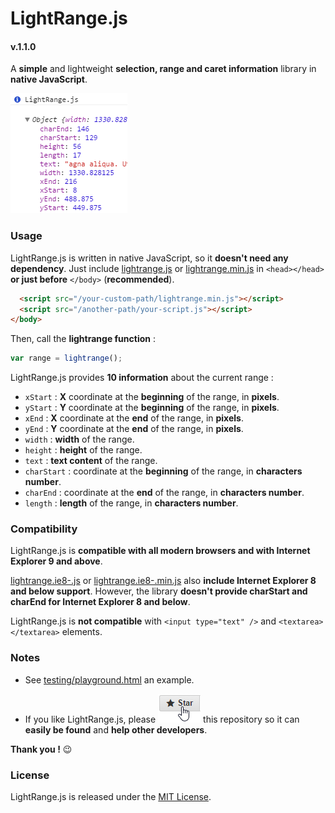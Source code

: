 # LightRange.js
#### v.1.1.0

A **simple** and lightweight **selection, range and caret information** library in **native JavaScript**.

![](doc/assets/screenshot.png)



### Usage

LightRange.js is written in native JavaScript, so it **doesn't need any dependency**.
Just include [lightrange.js](lightrange.js) or [lightrange.min.js](lightrange.min.js) in `<head></head>` **or just before** `</body>` (**recommended**).

```html
  <script src="/your-custom-path/lightrange.min.js"></script>
  <script src="/another-path/your-script.js"></script>
</body>
```



Then, call the **lightrange function** :

```javascript
var range = lightrange();
```



LightRange.js provides **10 information** about the current range :

* `xStart` : **X** coordinate at the **beginning** of the range, in **pixels**.
* `yStart` : **Y** coordinate at the **beginning** of the range, in **pixels**.
* `xEnd` : **X** coordinate at the **end** of the range, in **pixels**.
* `yEnd` : **Y** coordinate at the **end** of the range, in **pixels**.
* `width` : **width** of the range.
* `height` : **height** of the range.
* `text` : **text content** of the range.
* `charStart` : coordinate at the **beginning** of the range, in **characters number**.
* `charEnd` : coordinate at the **end** of the range, in **characters number**.
* `length` : **length** of the range, in **characters number**.



### Compatibility

LightRange.js is **compatible with all modern browsers and with Internet Explorer 9 and above**.

[lightrange.ie8-.js](lightrange.ie8-.js) or [lightrange.ie8-.min.js](lightrange.ie8-.min.js) also **include Internet Explorer 8 and below support**. However, the library **doesn't provide charStart and charEnd for Internet Explorer 8 and below**.

LightRange.js is **not compatible** with `<input type="text" />` and `<textarea></textarea>` elements.



### Notes

* See [testing/playground.html](testing/playground.html) an example.

* If you like LightRange.js, please ![](doc/assets/star-repo.png) this repository so it can **easily be found** and **help other developers**.

**Thank you !** :wink:



### License

LightRange.js is released under the [MIT License](LICENSE).
